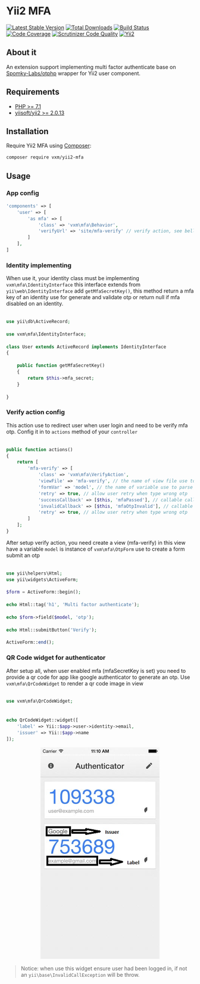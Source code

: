 # Yii2 MFA

[![Latest Stable Version](https://poser.pugx.org/vxm/yii2-mfa/v/stable)](https://packagist.org/packages/vxm/yii2-mfa)
[![Total Downloads](https://poser.pugx.org/vxm/yii2-mfa/downloads)](https://packagist.org/packages/vxm/yii2-mfa)
[![Build Status](https://travis-ci.org/vuongxuongminh/yii2-mfa.svg?branch=master)](https://travis-ci.org/vuongxuongminh/yii2-mfa)
[![Code Coverage](https://scrutinizer-ci.com/g/vuongxuongminh/yii2-mfa/badges/coverage.png?b=master)](https://scrutinizer-ci.com/g/vuongxuongminh/yii2-mfa/?branch=master)
[![Scrutinizer Code Quality](https://scrutinizer-ci.com/g/vuongxuongminh/yii2-mfa/badges/quality-score.png?b=master)](https://scrutinizer-ci.com/g/vuongxuongminh/yii2-mfa/?branch=master)
[![Yii2](https://img.shields.io/badge/Powered_by-Yii_Framework-green.svg?style=flat)](http://www.yiiframework.com/)

## About it

An extension support implementing multi factor authenticate base on [Spomky-Labs/otphp](https://github.com/Spomky-Labs/otphp) wrapper for Yii2 user component.

## Requirements

* [PHP >= 7.1](http://php.net)
* [yiisoft/yii2 >= 2.0.13](https://github.com/yiisoft/yii2)

## Installation

Require Yii2 MFA using [Composer](https://getcomposer.org):

```bash
composer require vxm/yii2-mfa
```

## Usage

### App config

```php
'components' => [
    'user' => [
        'as mfa' => [
            'class' => 'vxm\mfa\Behavior',
            'verifyUrl' => 'site/mfa-verify' // verify action, see bellow for setup it
        ]
    ],
]
```

### Identity implementing

When use it, your identity class must be implementing `vxm\mfa\IdentityInterface` this interface extends from `yii\web\IdentityInterface` 
add `getMfaSecretKey()`, this method return a mfa key of an identity use for generate and validate otp or return null if mfa disabled on an identity.

```php

use yii\db\ActiveRecord;

use vxm\mfa\IdentityInterface;

class User extends ActiveRecord implements IdentityInterface 
{

    public function getMfaSecretKey()
    {
        return $this->mfa_secret;
    }

}


```

### Verify action config

This action use to redirect user when user login and need to be verify mfa otp. Config it
in to `actions` method of your `controller`

```php

public function actions()
{
    return [
        'mfa-verify' => [
            'class' => 'vxm\mfa\VerifyAction',
            'viewFile' => 'mfa-verify', // the name of view file use to render view. If not set an action id will be use, in this case is `mfa-verify`
            'formVar' => 'model', // the name of variable use to parse [[\vxm\mfa\OtpForm]] object to view file.
            'retry' => true, // allow user retry when type wrong otp
            'successCallback' => [$this, 'mfaPassed'], // callable call when user type valid otp if not set [[yii\web\Controller::goBack()]] will be call.
            'invalidCallback' => [$this, 'mfaOtpInvalid'], // callable call when user type wrong otp if not set and property `retry` is false [[yii\web\User::loginRequired()]] will be call, it should be use for set flash notice to user.
            'retry' => true, // allow user retry when type wrong otp
        ]
    ];
}

```

After setup verify action, you need create a view (mfa-verify) in this view have a variable `model` is instance of `vxm\mfa\OtpForm` use to create a form submit an otp

```php

use yii\helpers\Html;
use yii\widgets\ActiveForm;

$form = ActiveForm::begin();

echo Html::tag('h1', 'Multi factor authenticate');

echo $form->field($model, 'otp');

echo Html::submitButton('Verify');

ActiveForm::end();


```

### QR Code widget for authenticator

After setup all, when user enabled mfa (mfaSecretKey is set) you need to provide a qr code for app like google authenticator to generate an otp. 
Use `vxm\mfa\QrCodeWidget` to render a qr code image in view

```php

use vxm\mfa\QrCodeWidget;


echo QrCodeWidget::widget([
    'label' => Yii::$app->user->identity->email,
    'issuer' => Yii::$app->name
]);

```

<p align="center">

<img src="resource/authenticator.jpg">

</p>

> Notice: when use this widget ensure user had been logged in, if not an `yii\base\InvalidCallException` will be throw.


